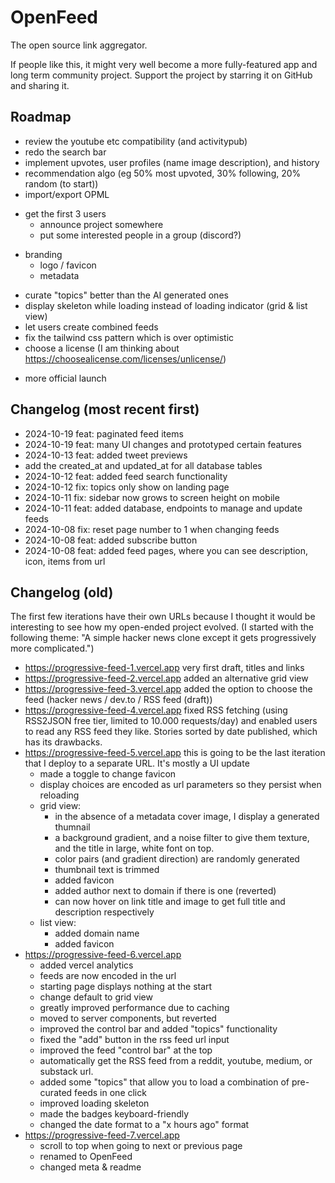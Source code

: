 # OpenFeed

The open source link aggregator.

If people like this, it might very well become a more fully-featured app and long term community project. Support the project by starring it on GitHub and sharing it.

## Roadmap 

- review the youtube etc compatibility (and activitypub)
- redo the search bar
- implement upvotes, user profiles (name image description), and history
- recommendation algo (eg 50% most upvoted, 30% following, 20% random (to start))
- import/export OPML
<!--  -->
- get the first 3 users
  - announce project somewhere
  - put some interested people in a group (discord?)
<!--  -->
- branding
  - logo / favicon
  - metadata
<!--  -->
- curate "topics" better than the AI generated ones
- display skeleton while loading instead of loading indicator (grid & list view)
- let users create combined feeds
- fix the tailwind css pattern which is over optimistic
- choose a license (I am thinking about https://choosealicense.com/licenses/unlicense/)
<!--  -->
- more official launch

## Changelog (most recent first)

- 2024-10-19 feat: paginated feed items
- 2024-10-19 feat: many UI changes and prototyped certain features
- 2024-10-13 feat: added tweet previews
- add the created_at and updated_at for all database tables
- 2024-10-12 feat: added feed search functionality
- 2024-10-12 fix: topics only show on landing page
- 2024-10-11 fix: sidebar now grows to screen height on mobile
- 2024-10-11 feat: added database, endpoints to manage and update feeds
- 2024-10-08 fix: reset page number to 1 when changing feeds
- 2024-10-08 feat: added subscribe button
- 2024-10-08 feat: added feed pages, where you can see description, icon, items from url

## Changelog (old)

The first few iterations have their own URLs because I thought it would be interesting to see how my open-ended project evolved. (I started with the following theme: "A simple hacker news clone except it gets progressively more complicated.")

- https://progressive-feed-1.vercel.app very first draft, titles and links
- https://progressive-feed-2.vercel.app added an alternative grid view
- https://progressive-feed-3.vercel.app added the option to choose the feed (hacker news / dev.to / RSS feed (draft))
- https://progressive-feed-4.vercel.app fixed RSS fetching (using RSS2JSON free tier, limited to 10.000 requests/day) and enabled users to read any RSS feed they like. Stories sorted by date published, which has its drawbacks.
- https://progressive-feed-5.vercel.app this is going to be the last iteration that I deploy to a separate URL. It's mostly a UI update
  - made a toggle to change favicon
  - display choices are encoded as url parameters so they persist when reloading
  - grid view:
    - in the absence of a metadata cover image, I display a generated thumnail
    - a background gradient, and a noise filter to give them texture, and the title in large, white font on top.
    - color pairs (and gradient direction) are randomly generated
    - thumbnail text is trimmed 
    - added favicon
    - added author next to domain if there is one (reverted)
    - can now hover on link title and image to get full title and description respectively
  - list view:
    - added domain name
    - added favicon
- https://progressive-feed-6.vercel.app 
  - added vercel analytics 
  - feeds are now encoded in the url
  - starting page displays nothing at the start
  - change default to grid view
  - greatly improved performance due to caching 
  - moved to server components, but reverted
  - improved the control bar and added "topics" functionality
  - fixed the "add" button in the rss feed url input
  - improved the feed "control bar" at the top
  - automatically get the RSS feed from a reddit, youtube, medium, or substack url.
  - added some "topics" that allow you to load a combination of pre-curated feeds in one click
  - improved loading skeleton
  - made the badges keyboard-friendly
  - changed the date format to a "x hours ago" format
- https://progressive-feed-7.vercel.app 
  - scroll to top when going to next or previous page
  - renamed to OpenFeed
  - changed meta & readme